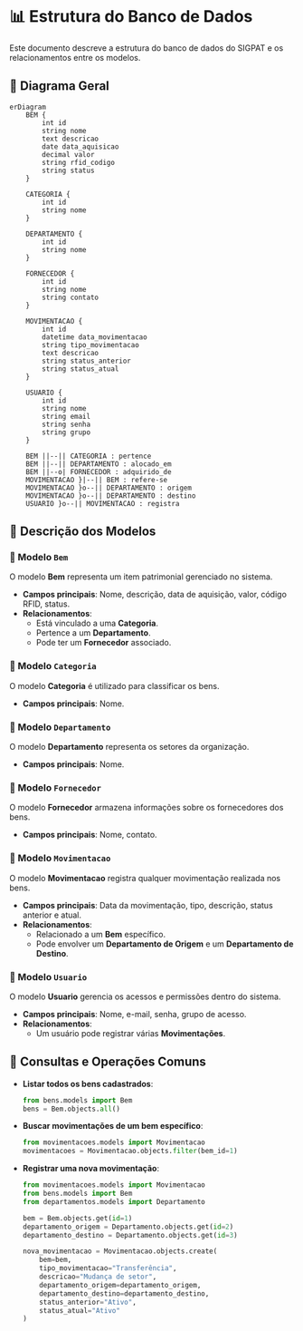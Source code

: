 # 📊 Estrutura do Banco de Dados

Este documento descreve a estrutura do banco de dados do SIGPAT e os relacionamentos entre os modelos.

## 🔹 Diagrama Geral

```mermaid
erDiagram
    BEM {
        int id
        string nome
        text descricao
        date data_aquisicao
        decimal valor
        string rfid_codigo
        string status
    }
    
    CATEGORIA {
        int id
        string nome
    }
    
    DEPARTAMENTO {
        int id
        string nome
    }
    
    FORNECEDOR {
        int id
        string nome
        string contato
    }

    MOVIMENTACAO {
        int id
        datetime data_movimentacao
        string tipo_movimentacao
        text descricao
        string status_anterior
        string status_atual
    }

    USUARIO {
        int id
        string nome
        string email
        string senha
        string grupo
    }

    BEM ||--|| CATEGORIA : pertence
    BEM ||--|| DEPARTAMENTO : alocado_em
    BEM ||--o| FORNECEDOR : adquirido_de
    MOVIMENTACAO }|--|| BEM : refere-se
    MOVIMENTACAO }o--|| DEPARTAMENTO : origem
    MOVIMENTACAO }o--|| DEPARTAMENTO : destino
    USUARIO }o--|| MOVIMENTACAO : registra
```

## 🔹 Descrição dos Modelos

### 📌 Modelo `Bem`
O modelo **Bem** representa um item patrimonial gerenciado no sistema.

- **Campos principais**: Nome, descrição, data de aquisição, valor, código RFID, status.
- **Relacionamentos**:
  - Está vinculado a uma **Categoria**.
  - Pertence a um **Departamento**.
  - Pode ter um **Fornecedor** associado.

### 📌 Modelo `Categoria`
O modelo **Categoria** é utilizado para classificar os bens.

- **Campos principais**: Nome.

### 📌 Modelo `Departamento`
O modelo **Departamento** representa os setores da organização.

- **Campos principais**: Nome.

### 📌 Modelo `Fornecedor`
O modelo **Fornecedor** armazena informações sobre os fornecedores dos bens.

- **Campos principais**: Nome, contato.

### 📌 Modelo `Movimentacao`
O modelo **Movimentacao** registra qualquer movimentação realizada nos bens.

- **Campos principais**: Data da movimentação, tipo, descrição, status anterior e atual.
- **Relacionamentos**:
  - Relacionado a um **Bem** específico.
  - Pode envolver um **Departamento de Origem** e um **Departamento de Destino**.

### 📌 Modelo `Usuario`
O modelo **Usuario** gerencia os acessos e permissões dentro do sistema.

- **Campos principais**: Nome, e-mail, senha, grupo de acesso.
- **Relacionamentos**:
  - Um usuário pode registrar várias **Movimentações**.

## 🔹 Consultas e Operações Comuns

- **Listar todos os bens cadastrados**:
  ```python
  from bens.models import Bem
  bens = Bem.objects.all()
  ```

- **Buscar movimentações de um bem específico**:
  ```python
  from movimentacoes.models import Movimentacao
  movimentacoes = Movimentacao.objects.filter(bem_id=1)
  ```

- **Registrar uma nova movimentação**:
  ```python
  from movimentacoes.models import Movimentacao
  from bens.models import Bem
  from departamentos.models import Departamento

  bem = Bem.objects.get(id=1)
  departamento_origem = Departamento.objects.get(id=2)
  departamento_destino = Departamento.objects.get(id=3)

  nova_movimentacao = Movimentacao.objects.create(
      bem=bem,
      tipo_movimentacao="Transferência",
      descricao="Mudança de setor",
      departamento_origem=departamento_origem,
      departamento_destino=departamento_destino,
      status_anterior="Ativo",
      status_atual="Ativo"
  )
  ```